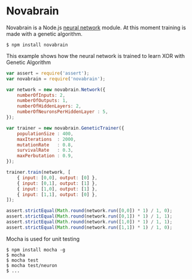 # Novabrain

Novabrain is a Node.js [neural network](http://en.wikipedia.org/wiki/Artificial_neural_network) module.
At this moment training is made with a genetic algorithm.

```
$ npm install novabrain
```

This example shows how the neural network is trained to learn XOR with Genetic Algorithm

```javascript
var assert = require('assert');
var novabrain = require('novabrain');

var network = new novabrain.Network({
    numberOfInputs: 2,
    numberOfOutputs: 1,
    numberOfHiddenLayers: 2,
    numberOfNeuronsPerHiddenLayer : 5,
});

var trainer = new novabrain.GeneticTrainer({
    populationSize : 400,
    maxIterations  : 2000,
    mutationRate   : 0.8,
    survivalRate   : 0.3,
    maxPerbutation : 0.9,
});

trainer.train(network, [ 
    { input: [0,0], output: [0] },
    { input: [0,1], output: [1] },
    { input: [1,0], output: [1] },
    { input: [1,1], output: [0] },
]);

assert.strictEqual(Math.round(network.run([0,0]) * 1) / 1, 0);
assert.strictEqual(Math.round(network.run([0,1]) * 1) / 1, 1);
assert.strictEqual(Math.round(network.run([1,0]) * 1) / 1, 1);
assert.strictEqual(Math.round(network.run([1,1]) * 1) / 1, 0);
```
Mocha is used for unit testing
```
$ npm install mocha -g
$ mocha
$ mocha test
$ mocha test/neuron
$ ...
```
